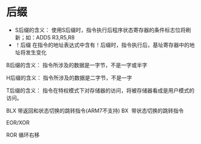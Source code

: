 # 后缀
- S后缀的含义：
使用S后缀时，指令执行后程序状态寄存器的条件标志位将刷新；如：ADDS R3,R5,R8
- ！后缀
在指令的地址表达式中含有！后缀时，指令执行后，基址寄存器中的地址将发生变化

B后缀的含义：
指令所涉及的数据是一字节，不是一字或半字

H后缀的含义：
指令所涉及的数据是二字节，不是一字

T后缀的含义：
指令在特权模式下对存储器的访问，将被存储器看成是用户模式的访问。

BLX 带返回和状态切换的跳转指令(ARM7不支持)
BX  带状态切换的跳转指令

EOR/XOR

ROR 循环右移
